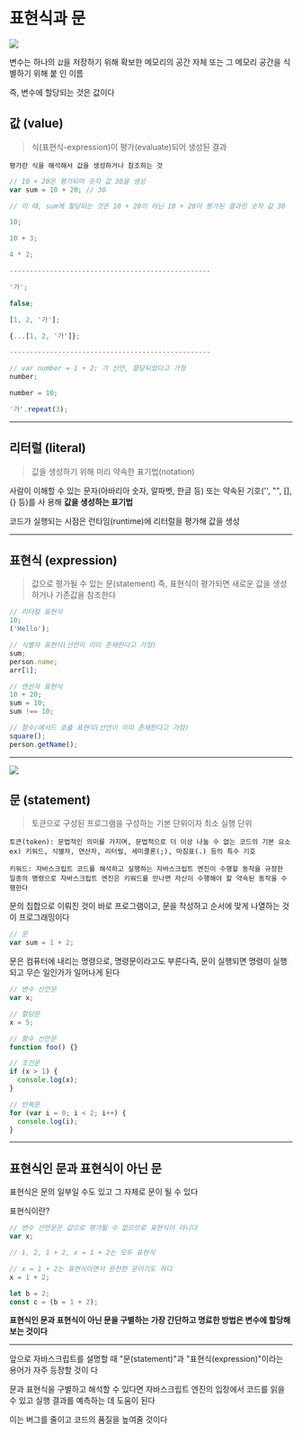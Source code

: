 # 표현식과 문

![](https://velog.velcdn.com/images/evencoding/post/49048398-c742-46cd-8c66-523663ce3966/image.png)

변수는 하나의 `값`을 저장하기 위해 확보한 메모리의 공간 자체 또는 그 메모리 공간을 식별하기 위해 붙
인 이름

즉, 변수에 할당되는 것은 값이다

## 값 (value)

> 식(표현식-expression)이 평가(evaluate)되어 생성된 결과

`평가란 식을 해석해서 값을 생성하거나 참조하는 것`

```javascript
// 10 + 20은 평가되어 숫자 값 30을 생성
var sum = 10 + 20; // 30

// 이 때, sum에 할당되는 것은 10 + 20이 아닌 10 + 20이 평가된 결과인 숫자 값 30
```

```javascript
10;

10 + 3;

4 * 2;

--------------------------------------------------

'가';

false;

[1, 2, '가'];

{...[1, 2, '가']};

--------------------------------------------------

// var number = 1 + 2; 가 선언, 할당되었다고 가정
number;

number = 10;

'가'.repeat(3);
```

---

## 리터럴 (literal)

> 값을 생성하기 위해 미리 약속한 표기법(notation)

사람이 이해할 수 있는 문자(아바리아 숫자, 알파벳, 한글 등) 또는 약속된 기호('', "", [], {} 등)를 사
용해 **값을 생성하는 표기법**

코드가 실행되는 시점은 런타임(runtime)에 리터럴을 평가해 값을 생성

---

## 표현식 (expression)

> 값으로 평가될 수 있는 문(statement) 즉, 표현식이 평가되면 새로운 값을 생성하거나 기존값을 참조한다

```javascript
// 리터럴 표현식
10;
('Hello');

// 식별자 표현식(선언이 이미 존재한다고 가정)
sum;
person.name;
arr[1];

// 연산자 표현식
10 + 20;
sum = 10;
sum !== 10;

// 함수/메서드 호출 표현식(선언이 이미 존재한다고 가정)
square();
person.getName();
```

---

![](https://velog.velcdn.com/images/evencoding/post/db40af3e-56b9-4391-be18-4acc977754d9/image.png)

## 문 (statement)

> 토큰으로 구성된 프로그램을 구성하는 기본 단위이자 최소 실행 단위

`토큰(token): 문법적인 의미를 가지며, 문법적으로 더 이상 나눌 수 없는 코드의 기본 요소`
`ex) 키워드, 식별자, 연산자, 리터럴, 세미콜론(;), 마침표(.) 등의 특수 기호`

`키워드: 자바스크립트 코드를 해석하고 실행하는 자바스크립트 엔진이 수행할 동작을 규정한 일종의 명령으로 자바스크립트 엔진은 키워드를 만나면 자신이 수행해야 할 약속된 동작을 수행한다`

문의 집합으로 이뤄진 것이 바로 프로그램이고, 문을 작성하고 순서에 맞게 나열하는 것이 프로그래밍이다

```javascript
// 문
var sum = 1 + 2;
```

문은 컴퓨터에 내리는 명령으로, 명령문이라고도 부른다즉, 문이 실행되면 명령이 실행되고 무슨 일인가가
일어나게 된다

```javascript
// 변수 선언문
var x;

// 할당문
x = 5;

// 함수 선언문
function foo() {}

// 조건문
if (x > 1) {
  console.log(x);
}

// 반복문
for (var i = 0; i < 2; i++) {
  console.log(i);
}
```

---

## 표현식인 문과 표현식이 아닌 문

표현식은 문의 일부일 수도 있고 그 자체로 문이 될 수 있다

표현식이란?

```javascript
// 변수 선언문은 값으로 평가될 수 없으므로 표현식이 아니다
var x;

// 1, 2, 1 + 2, x = 1 + 2는 모두 표현식

// x = 1 + 2는 표현식이면서 완전한 문이기도 하다
x = 1 + 2;

let b = 2;
const c = (b = 1 + 2);
```

**표현식인 문과 표현식이 아닌 문을 구별하는 가장 간단하고 명료한 방법은 변수에 할당해 보는 것이다**

---

앞으로 자바스크립트를 설명할 때 "문(statement)"과 "표현식(expression)"이라는 용어가 자주 등장할 것이
다

문과 표현식을 구별하고 해석할 수 있다면 자바스크립트 엔진의 입장에서 코드를 읽을 수 있고 실행 결과를
예측하는 데 도움이 된다

이는 버그를 줄이고 코드의 품질을 높여줄 것이다
